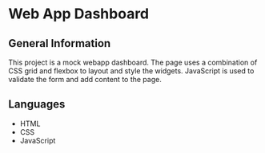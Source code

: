 # Web App Dashboard

## General Information

This project is a mock webapp dashboard. The page uses a combination of CSS grid and flexbox to layout and style the widgets. JavaScript is used to validate the form and add content to the page.

## Languages

- HTML
- CSS
- JavaScript
